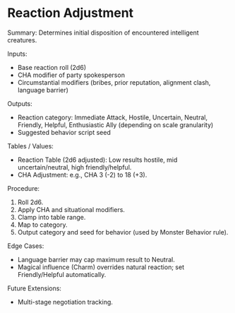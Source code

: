 # Reaction Adjustment

Summary: Determines initial disposition of encountered intelligent creatures.

Inputs:
- Base reaction roll (2d6)
- CHA modifier of party spokesperson
- Circumstantial modifiers (bribes, prior reputation, alignment clash, language barrier)

Outputs:
- Reaction category: Immediate Attack, Hostile, Uncertain, Neutral, Friendly, Helpful, Enthusiastic Ally (depending on scale granularity)
- Suggested behavior script seed

Tables / Values:
- Reaction Table (2d6 adjusted): Low results hostile, mid uncertain/neutral, high friendly/helpful.
- CHA Adjustment: e.g., CHA 3 (-2) to 18 (+3).

Procedure:
1. Roll 2d6.
2. Apply CHA and situational modifiers.
3. Clamp into table range.
4. Map to category.
5. Output category and seed for behavior (used by Monster Behavior rule).

Edge Cases:
- Language barrier may cap maximum result to Neutral.
- Magical influence (Charm) overrides natural reaction; set Friendly/Helpful automatically.

Future Extensions:
- Multi-stage negotiation tracking.
